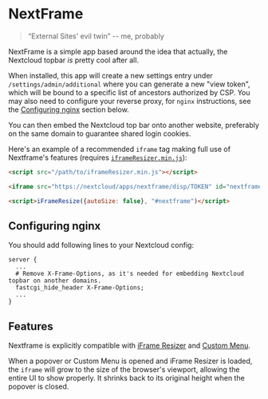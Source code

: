 <!--
SPDX-FileCopyrightText: Karim Vergnes <me@thesola.io>
SPDX-License-Identifier: CC0-1.0
-->

# NextFrame

> “External Sites' evil twin” -- me, probably

NextFrame is a simple app based around the idea that actually, the Nextcloud topbar _is_ pretty cool after all.

When installed, this app will create a new settings entry under `/settings/admin/additional` where you can generate a new "view token", which will be bound to a specific list of ancestors authorized by CSP. You may also need to configure your reverse proxy, for `nginx` instructions, see the [Configuring nginx](./README.md#Configuring-nginx) section below.

You can then embed the Nextcloud top bar onto another website, preferably on the same domain to guarantee shared login cookies.

Here's an example of a recommended `iframe` tag making full use of Nextframe's features (requires [`iframeResizer.min.js`](https://github.com/davidjbradshaw/iframe-resizer/raw/dc27ef6028523950cfa422f403f94882634caba7/js/iframeResizer.min.js)):

```html
<script src="/path/to/iframeResizer.min.js"></script>

<iframe src="https://nextcloud/apps/nextframe/disp/TOKEN" id="nextframe" style="position: absolute; border: none; width: 100%; height: 60px; overflow: hidden;" scrolling="no"></iframe>

<script>iFrameResize({autoSize: false}, "#nextframe")</script>
```

## Configuring nginx
You should add following lines to your Nextcloud config:
```nginx
server {
  ...
  # Remove X-Frame-Options, as it's needed for embedding Nextcloud topbar on another domains.
  fastcgi_hide_header X-Frame-Options;
  ...
}
```

## Features

Nextframe is explicitly compatible with [iFrame Resizer](https://davidjbradshaw.github.io/iframe-resizer/) and [Custom Menu](https://apps.nextcloud.com/apps/side_menu).

When a popover or Custom Menu is opened and iFrame Resizer is loaded, the `iframe` will grow to the size of the browser's viewport, allowing the entire UI to show properly. It shrinks back to its original height when the popover is closed.
